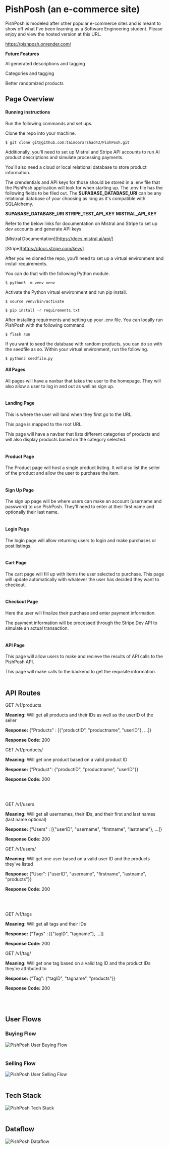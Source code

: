 # PishPosh (an e-commerce site)

PishPosh is modeled after other popular e-commerce sites and is meant to show off what I've been learning as a Software Engineering student. Please enjoy and view the hosted version at this URL.

https://pishposh.onrender.com/

**Future Features**

AI generated descriptions and tagging

Categories and tagging

Better randomized products

## Page Overview


#### Running instructions

Run the following commands and set ups.

Clone the repo into your machine.

```
$ git clone git@github.com:taimoorarshad43/PishPosh.git
```

Additionally, you'll need to set up Mistral and Stripe API accounts to run AI product descriptions and simulate processing payments.

You'll also need a cloud or local relational database to store product information.

The crendentials and API keys for those should be stored in a .env file that the PishPosh application will look for when starting up.
The .env file has the following fields to be filed out. The **SUPABASE_DATABASE_URI** can be any relational database of your choosing as long as it's compatible with SQLAlchemy.

**SUPABASE_DATABASE_URI**
**STRIPE_TEST_API_KEY**
**MISTRAL_API_KEY**

Refer to the below links for documentation on Mistral and Stripe to set up dev accounts and generate API keys

[Mistral Documentation][https://docs.mistral.ai/api/]

[Stripe][https://docs.stripe.com/keys]



After you've cloned the repo, you'll need to set up a virtual environment and install requirements.

You can do that with the following Python module.
```
$ python3 -m venv venv
```
Activate the Python virtual environment and run pip install.
```
$ source venv/bin/activate
```
```
$ pip install -r requirements.txt
```
After installing requirments and setting up your .env file. You can locally run PishPosh with the following command.
```
$ flask run
```

If you want to seed the database with random products, you can do so with the seedfile as so. Within your virtual environment, run the following.
```
$ python3 seedfile.py
```
#### All Pages

All pages will have a navbar that takes the user to the homepage. They will also allow a user to log in and out as well as sign up.
<br></br>

#### Landing Page

This is where the user will land when they first go to the URL.

This page is mapped to the root URL.

This page will have a navbar that lists different categories of products and will also display products based on the category selected.
<br></br>

#### Product Page

The Product page will host a single product listing. It will also list the seller of the product and allow the user to purchase the item.
<br></br>

#### Sign Up Page

The sign up page will be where users can make an account (username and password) to use PishPosh. They'll need to enter at their first name and optionally their last name.
<br></br>

#### Login Page

The login page will allow returning users to login and make purchases or post listings.
<br></br>

#### Cart Page

The cart page will fill up with items the user selected to purchase. This page will update automatically with whatever the user has decided they want to checkout.
<br></br>

#### Checkout Page

Here the user will finalize their purchase and enter payment information.

The payment information will be processed through the Stripe Dev API to simulate an actual transaction.
<br></br>

#### API Page

This page will allow users to make and recieve the results of API calls to the PishPosh API.

This page will make calls to the backend to get the requisite information.
<br></br>



## API Routes

GET /v1/products

**Meaning:** Will get all products and their IDs as well as the userID of the seller

**Response:** {"Products" : [{"productID", "productname", "userID"}, ...]}

**Response Code:** 200

GET /v1/products/<productID>

**Meaning:** Will get one product based on a valid product ID

**Response:** {"Product": {"productID", "productname", "userID"}}

**Response Code:** 200

<br></br>


GET /v1/users

**Meaning:** Will get all usernames, their IDs, and their first and last names (last name optional)

**Response:** {"Users" : [{"userID", "username", "firstname", "lastname"}, ...]}

**Response Code:** 200

GET /v1/users/<userId>

**Meaning:** Will get one user based on a valid user ID and the products they've listed

**Response:** {"User": {"userID", "username", "firstname", "lastname", "products"}}

**Response Code:** 200

<br></br>


GET /v1/tags

**Meaning:** Will get all tags and their IDs

**Response:** {"Tags" : [{"tagID", "tagname"}, ...]}

**Response Code:** 200

GET /v1/tag/<tagID>

**Meaning:** Will get one tag based on a valid tag ID and the product IDs they're attributed to

**Response:** {"Tag": {"tagID", "tagname", "products"}}

**Response Code:** 200

<br></br>


## User Flows

### Buying Flow

![PishPosh User Buying Flow](images/pishposh_buying_flow.png)
<br></br>

### Selling Flow

![PishPosh User Selling Flow](images/pishposh_selling_flow.png)
<br></br>



## Tech Stack

![PishPosh Tech Stack](images/pishposh_techstack.png)
<br></br>

## Dataflow

![PishPosh Dataflow](images/pishposh_data_diagram.png)
<br></br>